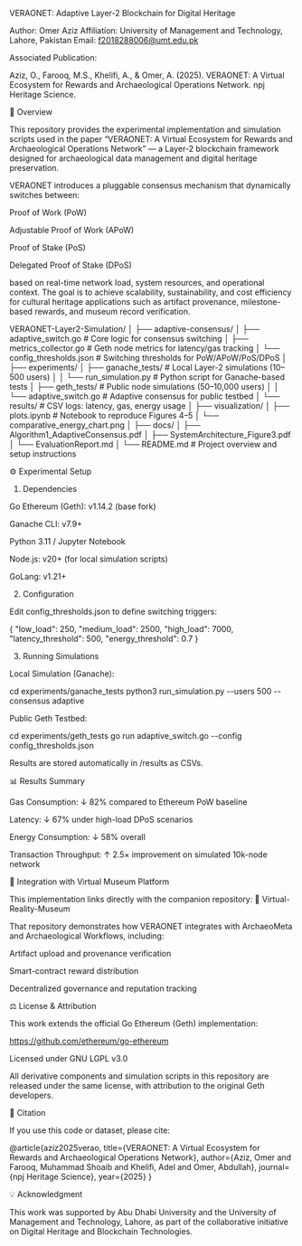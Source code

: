 VERAONET: Adaptive Layer-2 Blockchain for Digital Heritage

Author: Omer Aziz
Affiliation: University of Management and Technology, Lahore, Pakistan
Email: f2018288006@umt.edu.pk

Associated Publication:

Aziz, O., Farooq, M.S., Khelifi, A., & Omer, A. (2025). VERAONET: A Virtual Ecosystem for Rewards and Archaeological Operations Network. npj Heritage Science.

📖 Overview

This repository provides the experimental implementation and simulation scripts used in the paper
“VERAONET: A Virtual Ecosystem for Rewards and Archaeological Operations Network” —
a Layer-2 blockchain framework designed for archaeological data management and digital heritage preservation.

VERAONET introduces a pluggable consensus mechanism that dynamically switches between:

Proof of Work (PoW)

Adjustable Proof of Work (APoW)

Proof of Stake (PoS)

Delegated Proof of Stake (DPoS)

based on real-time network load, system resources, and operational context.
The goal is to achieve scalability, sustainability, and cost efficiency for cultural heritage applications such as artifact provenance, milestone-based rewards, and museum record verification.

VERAONET-Layer2-Simulation/
│
├── adaptive-consensus/
│   ├── adaptive_switch.go          # Core logic for consensus switching
│   ├── metrics_collector.go        # Geth node metrics for latency/gas tracking
│   └── config_thresholds.json      # Switching thresholds for PoW/APoW/PoS/DPoS
│
├── experiments/
│   ├── ganache_tests/              # Local Layer-2 simulations (10–500 users)
│   │   └── run_simulation.py       # Python script for Ganache-based tests
│   ├── geth_tests/                 # Public node simulations (50–10,000 users)
│   │   └── adaptive_switch.go      # Adaptive consensus for public testbed
│   └── results/                    # CSV logs: latency, gas, energy usage
│
├── visualization/
│   ├── plots.ipynb                 # Notebook to reproduce Figures 4–5
│   └── comparative_energy_chart.png
│
├── docs/
│   ├── Algorithm1_AdaptiveConsensus.pdf
│   ├── SystemArchitecture_Figure3.pdf
│   └── EvaluationReport.md
│
└── README.md                       # Project overview and setup instructions


⚙️ Experimental Setup
1. Dependencies

Go Ethereum (Geth): v1.14.2 (base fork)

Ganache CLI: v7.9+

Python 3.11 / Jupyter Notebook

Node.js: v20+ (for local simulation scripts)

GoLang: v1.21+

2. Configuration

Edit config_thresholds.json to define switching triggers:

{
  "low_load": 250,
  "medium_load": 2500,
  "high_load": 7000,
  "latency_threshold": 500,
  "energy_threshold": 0.7
}

3. Running Simulations

Local Simulation (Ganache):

cd experiments/ganache_tests
python3 run_simulation.py --users 500 --consensus adaptive


Public Geth Testbed:

cd experiments/geth_tests
go run adaptive_switch.go --config config_thresholds.json


Results are stored automatically in /results as CSVs.

📊 Results Summary

Gas Consumption: ↓ 82% compared to Ethereum PoW baseline

Latency: ↓ 67% under high-load DPoS scenarios

Energy Consumption: ↓ 58% overall

Transaction Throughput: ↑ 2.5× improvement on simulated 10k-node network

🧠 Integration with Virtual Museum Platform

This implementation links directly with the companion repository:
🔗 Virtual-Reality-Museum

That repository demonstrates how VERAONET integrates with ArchaeoMeta and Archaeological Workflows, including:

Artifact upload and provenance verification

Smart-contract reward distribution

Decentralized governance and reputation tracking

⚖️ License & Attribution

This work extends the official Go Ethereum (Geth) implementation:

https://github.com/ethereum/go-ethereum

Licensed under GNU LGPL v3.0

All derivative components and simulation scripts in this repository are released under the same license,
with attribution to the original Geth developers.

🧾 Citation

If you use this code or dataset, please cite:

@article{aziz2025verao,
  title={VERAONET: A Virtual Ecosystem for Rewards and Archaeological Operations Network},
  author={Aziz, Omer and Farooq, Muhammad Shoaib and Khelifi, Adel and Omer, Abdullah},
  journal={npj Heritage Science},
  year={2025}
}

💡 Acknowledgment

This work was supported by Abu Dhabi University and the University of Management and Technology, Lahore,
as part of the collaborative initiative on Digital Heritage and Blockchain Technologies.
